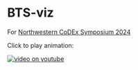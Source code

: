 # BTS-viz
For [Northwestern CoDEx Symposium 2024]([url](https://codex.northwestern.edu)https://codex.northwestern.edu)

Click to play animation:


[![video on youtube](https://img.youtube.com/vi/qUwlQflDdEo/0.jpg)](https://www.youtube.com/watch?v=qUwlQflDdEo)
